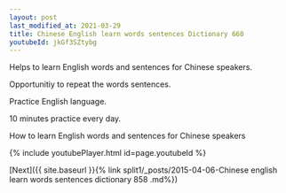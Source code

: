 ```yaml
---
layout: post
last_modified_at: 2021-03-29
title: Chinese English learn words sentences Dictionary 660 
youtubeId: jkGf3SZtybg
---
```

 
 
Helps to learn English words and sentences for Chinese speakers.

Opportunitiy to repeat the words sentences. 

Practice English language. 
 
10 minutes practice every day. 
 
How to learn English words and sentences for Chinese speakers 
 
{% include youtubePlayer.html id=page.youtubeId %}
 
 
[Next]({{ site.baseurl }}{% link  split1/_posts/2015-04-06-Chinese english learn words sentences dictionary 858 .md%})
 
